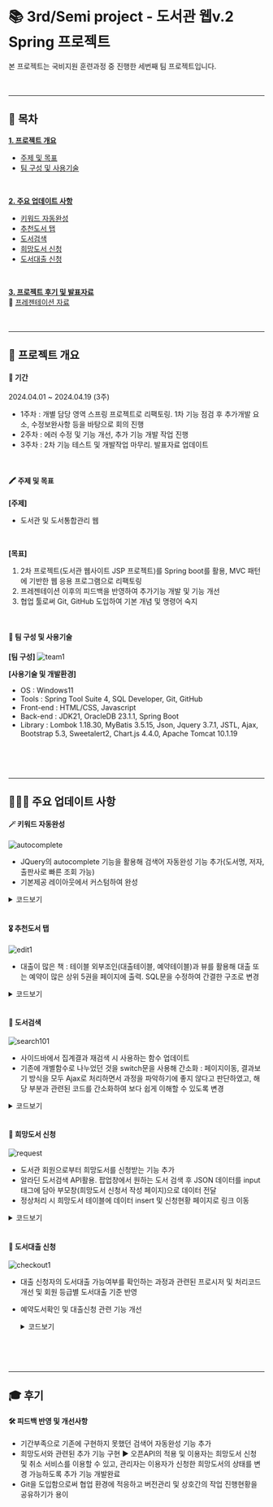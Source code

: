 # 📚 3rd/Semi project - 도서관 웹v.2 Spring 프로젝트
본 프로젝트는 국비지원 훈련과정 중 진행한 세번째 팀 프로젝트입니다.
<br/>
<br/>
<br/>
* * *
## 📑 목차
[__1. 프로젝트 개요__](#-프로젝트-개요)
   - [주제 및 목표](#-주제-및-목표)
   - [팀 구성 및 사용기술](#-팀-구성-및-사용기술)
<br/>
  
[__2. 주요 업데이트 사항__](#-주요-업데이트-사항)
   - [키워드 자동완성](#-키워드-자동완성)
   - [추천도서 탭](#-추천도서-탭)
   - [도서검색](#-도서검색)
   - [희망도서 신청](#-희망도서-신청)
   - [도서대출 신청](#-도서대출-신청)
<br/>
    
[__3. 프로젝트 후기 및 발표자료__](#-후기)
<br/>
🔗 [프레젠테이션 자료](https://docs.google.com/presentation/d/1EiQ5zPQsIVHS_wUwzLL1DPvhh02L0ezI-vCAWCXQWTE/edit?usp=sharing)
<br/>
<br/>
<br/>

* * *

## 📌 프로젝트 개요
#### 📅 기간
2024.04.01 ~ 2024.04.19 (3주)

- 1주차 : 개별 담당 영역 스프링 프로젝트로 리팩토링. 1차 기능 점검 후 추가개발 요소, 수정보완사항 등을 바탕으로 회의 진행
- 2주차 : 에러 수정 및 기능 개선, 추가 기능 개발 작업 진행
- 3주차 : 2차 기능 테스트 및 개발작업 마무리. 발표자료 업데이트
<br/>

#### 🖍 주제 및 목표
__[주제]__
  - 도서관 및 도서통합관리 웹
<br/>

__[목표]__
1. 2차 프로젝트(도서관 웹사이트 JSP 프로젝트)를 Spring boot를 활용, MVC 패턴에 기반한 웹 응용 프로그램으로 리팩토링	
2. 프레젠테이션 이후의 피드백을 반영하여 추가기능 개발 및 기능 개선
3. 협업 툴로써 Git, GitHub 도입하여 기본 개념 및 명령어 숙지
<br/>

#### 👥 팀 구성 및 사용기술
__[팀 구성]__
![team1](https://github.com/mindyhere/Team-Projects/assets/147589193/8228ab18-f06f-4fd4-a12b-ef42baccb520 "개인별구현기능")
<br/>

__[사용기술 및 개발환경]__
- OS : Windows11
- Tools  :  Spring Tool Suite 4, SQL Developer, Git, GitHub
- Front-end  :  HTML/CSS, Javascript
- Back-end  :  JDK21, OracleDB 23.1.1, Spring Boot
- Library  :  Lombok 1.18.30, MyBatis 3.5.15, Json, Jquery 3.7.1, JSTL, Ajax, Bootstrap 5.3, Sweetalert2, Chart.js 4.4.0, Apache Tomcat 10.1.19
<br/>
<br/>
<br/>

* * *

## 🙋🏻‍♀ 주요 업데이트 사항
#### __🪄 키워드 자동완성__
![autocomplete](https://github.com/mindyhere/Team-Projects/assets/147589193/99666fe1-5771-4cbb-92c2-cf7f9519a15f "autocomplete")

- JQuery의 autocomplete 기능을 활용해 검색어 자동완성 기능 추가(도서명, 저자, 출판사로 빠른 조회 가능)
- 기본제공 레이아웃에서 커스텀하여 완성
<details>
	<summary>코드보기</summary>

	```javascript
 	$("input[type='text']").autocomplete({  // 키워드 입력란. jQuery의 autocomplete함수 활용
		source: function (request, response) {
			$.ajax({
				url: "/user/search/autocomplete",  // 백그라운드에서 처리
				data: {"keyword": $("#keyword").val()},
				success: function (data) {
					response(
						$.map(data.arrResult, function (item) {  // 조회 결과목록을 json형태로 받아와 처리
							return {
								label: item.RESULT,
								value: item.RESULT,
							};
						})
					);
				}
			});
		}, 
		focus: function(event, ui) {
			return false;
		},
		select: function(event, ui) {
		},
		minLength: 1,
		delay: 200,
		autuFocus: true
	});
 	```

	```java
 	// SearchController.java
 	@ResponseBody
	@RequestMapping("autocomplete")
	public Map<String, Object> autocomplete(@RequestParam(name = "keyword", defaultValue = "") String keyword) {
		Map<String, Object> params = new HashMap();
		List<Map<String, Object>> arrResult = new ArrayList<>();  // 결과데이터를 담을 list 선언
		params.put("keyword", keyword);

		params.put("searchOpt", "B_NAME");
		arrResult.addAll(searchDao.autocomplete(params));  // 키워드:도서명으로 조회

		params.put("searchOpt", "B_AUTHOR");
		arrResult.addAll(searchDao.autocomplete(params));  // 키워드:저자로 조회

		params.put("searchOpt", "B_PUB");
		arrResult.addAll(searchDao.autocomplete(params));  // 키워드:출판사로 조회

		params.put("arrResult", arrResult);  // 파라미터에 담아 화면단으로 반환
		return params;
	}
 	```
</details> 
<br/>

#### __🎖 추천도서 탭__
![edit1](https://github.com/mindyhere/Team-Projects/assets/147589193/4ed58ced-dd68-45e6-987c-f9918b80bf90 "recommend")

- 대출이 많은 책 : 테이블 외부조인(대출테이블, 예약테이블)과 뷰를 활용해 대출 또는 예약이 많은 상위 5권을 페이지에 출력. SQL문을 수정하여 간결한 구조로 변경
<details>
	<summary>코드보기</summary>
	
 	```OracleDB
	CREATE OR REPLACE VIEW recmd_pop
	as
	  select A.*
	  from (
		select l_bookid b_id,
		  count(l_bookid) cnt,
		  (select b_name from sl_book where b_id = l_bookid) b_name,
		  (select b_author from sl_book where b_id = l_bookid) b_author,
		  (select b_url from sl_book where b_id = l_bookid) b_url
		from lo_book l FULL OUTER JOIN re_book r
		ON L_BOOKID=R_BOOKID
		group by l_bookid
		order by cnt desc) A
	  where rownum <=5;
	  ```
</details>
<br/>

#### __🔎 도서검색__
![search101](https://github.com/mindyhere/Team-Projects/assets/147589193/731cc866-8697-4eaf-bc0b-f3076118632d "통합검색")

- 사이드바에서 집계결과 재검색 시 사용하는 함수 업데이트
- 기존에 개별함수로 나누었던 것을 switch문을 사용해 간소화 : 페이지이동, 결과보기 방식을 모두 Ajax로 처리하면서 과정을 파악하기에 좋지 않다고 판단하였고, 해당 부분과 관련된 코드를 간소화하여 보다 쉽게 이해할 수 있도록 변경
<details>
	<summary>코드보기</summary>
	
 	```javascript
	// searchResult.jsp
	function searchBy(page, searchOpt) {
		let keyword = $("input[name=keyword]").val();
		let view= $("input[name=viewOpt]:checked").val();
		let params, count, txt;
		
		switch (searchOpt) {
		case "name":
			count = ${cntRec.cntName};
			txt = "결과 내 검색 - <span>[제목]:"+keyword+"&nbsp;[저자]:&nbsp;&nbsp;[발행처]:&nbsp;&nbsp;</span>에 대한 검색결과, 총 <span>"+count+"</span> 건";
			params={"b_name":keyword, "searchOpt":searchOpt, "view":view, "count":count, "page":page};
			break;
		case "author":
			count=${cntRec.cntAuthor};
			txt = "결과 내 검색 - <span>[제목]:&nbsp;&nbsp;[저자]:"+keyword+"&nbsp;[발행처]:&nbsp;&nbsp;</span>에 대한 검색결과, 총 <span>"+count+"</span> 건";
			params={"b_author":keyword, "searchOpt":searchOpt, "view":view, "count":count, "page":page};
			break;
		case "pub":
			count=${cntRec.cntPub};
			txt = "결과 내 검색 - <span>[제목]:&nbsp;&nbsp;[저자]:&nbsp;&nbsp;[발행처]:"+keyword+"&nbsp;</span>에 대한 검색결과, 총 <span>"+count+"</span> 건";
			params={"b_pub":keyword, "searchOpt":searchOpt, "view":view, "count":count, "page":page};
			break;
		}
		
		if (count !== 0) {
			$("#text").html(txt);
			$.ajax({
				url:"/user/search/searchBy",
				data:params,
				success:function(result){
					$("#section-resultList").html(result);
				}
			});
		}
	}
 	```

  	```java
   	//SearchController.java
 	@RequestMapping("searchBy")
	public ModelAndView searchBy(@RequestParam(name = "searchOpt") String option,
			@RequestParam(name = "b_name", defaultValue = "") String b_name,
			@RequestParam(name = "b_author", defaultValue = "") String b_author,
			@RequestParam(name = "b_pub", defaultValue = "") String b_pub,
			@RequestParam(name = "view", defaultValue = "view1") String view,
			@RequestParam(name = "page", defaultValue = "1") int page, @RequestParam(name = "count") int count) {
		String resultPage = "";
  		// 결과 보기방식 페이지(화면단) 설정
		if (view.equals("view1")) {
			resultPage = "/user/search/view1";
		} else if (view.equals("view2")) {
			resultPage = "/user/search/view2";
		}
		// 페이지 나누기 적용
		PageUtil pageInfo = new PageUtil(count, page);
		int start = pageInfo.getPageBegin();
		int end = pageInfo.getPageEnd();

		List<BookDTO> list = searchDao.detailSearch(b_name, b_author, b_pub, start, end);
		ModelAndView mav = new ModelAndView();
		mav.setViewName(resultPage);
		mav.addObject("list", list);
		mav.addObject("stateinfo", searchDao.listState(list));
		mav.addObject("cntRec", searchDao.countRecords(b_name, b_author, b_pub));
		mav.addObject("count", count);
		mav.addObject("b_name", b_name);
		mav.addObject("b_author", b_author);
		mav.addObject("b_pub", b_pub);
		mav.addObject("page", pageInfo);
		mav.addObject("view", view);
		mav.addObject("option", option);
		return mav;
	}
   	```
 </details>
<br/>

#### __📖 희망도서 신청__
![request](https://github.com/mindyhere/Team-Projects/assets/147589193/ec6c32e5-bbc9-4c45-b67e-2b2f070c61d3 "희망도서신청")

- 도서관 회원으로부터 희망도서를 신청받는 기능 추가
- 알라딘 도서검색 API활용. 팝업창에서 원하는 도서 검색 후 JSON 데이터를 input 태그에 담아 부모창(희망도서 신청서 작성 페이지)으로 데이터 전달
- 정상처리 시 희망도서 테이블에 데이터 insert 및 신청현황 페이지로 링크 이동
<details>
	<summary>코드보기</summary>

	```javascript
 	// popup.jsp

	function bookInfo(success, data) {  // 콜백함수
		const items = data.item;
		let str = "";
		if (data.totalResults > 0) {
			for (i = 0; i < items.length; i++) {
				let title = (!items[i].title)? "-" : items[i].title;
				let cover = (!items[i].cover)? "-" : items[i].cover;
				let author = (!items[i].author)? "-" : items[i].author;
				let publisher = (!items[i].publisher)? "-" : items[i].publisher;
				let isbn13 = (!items[i].isbn13)? "-" : items[i].isbn13;
				let description = (!items[i].description)? "-" : modify(items[i].description);  // 줄거리 안의 특수문자 처리
				let pubDate = (!items[i].pubDate)? "-" : items[i].pubDate.substr(0, 4);  // 발행일에서 연도만 가져와 세팅
				let categoryName = (!items[i].categoryName)? "-" : items[i].categoryName.split(">", 2);  // 도서분류 중 세부 분류 1개만 뽑아서 세팅
				let link = (!items[i].link)? "-" : items[i].link;
				
				let jsonArr = new Array();  // 결과 리스트
				jsonArr.push({
					"idx" : i + "",
					"h_name" : title,
					"h_url" : cover,
					"h_author" : author,
					"h_pub" : publisher,
					"h_isbn" : isbn13,
					"h_description" : description,
					"h_year" : pubDate,
					"h_category" : setCategoryName(categoryName),
					"h_link" : items[i].link
				});
				// console.log(jsonArr);
    				// 팝업창에 결과 리스트 반복처리
				 // 각 도서정보를 json으로 묶고, 스트링으로 변환하여 input 태그에 저장 - 개별항목 클릭 시 부모창에 도서정보를 전달하기 위함
				str += "<tr><td><a href='#' onclick='confirm(" + i + ")'>"
						+ items[i].title + "</a><br>(" + items[i].author
						+ "&nbsp;|&nbsp;" + items[i].publisher + "&nbsp;|&nbsp;"
						+ items[i].pubDate.substr(0, 4) + ")<input id='" + i
						+ "' type='hidden' value='"
						+ JSON.stringify(jsonArr) + "'></td></tr>";
			}
		} else {
			Swal.fire({
				icon: "info",
				title: "Check!",
				html: "찾으시는 검색결과 없습니다.<br>검색어를 다시 한번 확인해주세요.",
				confirmButtonText: "OK"
			});
		}
		$("#result").append(str);
	}

	function search() {  // 알라딘 도서정보 검색
		let keyword = $("#keyword").val();
	
		if (keyword.trim().length >= 2) {
			$('#result > tr > td').remove();
			let url = "http://www.aladin.co.kr/ttb/api/ItemSearch.aspx?ttbkey=ttbabout_kei2155001&Query="
					+ keyword
					+ "&QueryType=Keyword&&MaxResults=100&SearchTarget=Book&Sort=Title&cover=Big&output=js&callBack=bookInfo";
	
			$.ajax({
				url : url,
				async : false,
				dataType : "jsonp",
				jsonp : "bookInfo"
			});
		} else {
			Swal.fire({
				icon: "info",
				title: "Check!",
				html: "검색 키워드는 2글자 이상 입력해주세요.",
				confirmButtonText: "OK"
			});
		}
	}

	function confirm(i) {  // 부모창으로 신청도서 데이터를 전달해 뿌려줌
		const obj = JSON.parse(document.getElementById(i).value);
		const data = obj[0];
		
		opener.document.getElementById("h_url").src = data.h_url
		opener.document.getElementById("h_name").value = data.h_name
		opener.document.getElementById("h_author").value = data.h_author
		opener.document.getElementById("h_pub").value = data.h_pub
		opener.document.getElementById("h_year").value = data.h_year
		opener.document.getElementById("h_category").value = data.h_category
		opener.document.getElementById("data").value = document.getElementById(i).value
		window.close();
	}
 	```
</details>
<br/>

#### __🙋 도서대출 신청__
![checkout1](https://github.com/mindyhere/Team-Projects/assets/147589193/0fa4eede-7b5f-4c99-af39-926bcad769b7 "도서대출신청")

- 대출 신청자의 도서대출 가능여부를 확인하는 과정과 관련된 프로시저 및 처리코드 개선 및 회원 등급별 도서대출 기준 반영
- 예약도서확인 및 대출신청 관련 기능 개선
  <details>
	<summary>코드보기</summary>

	```java
 	// CheckoutController.java
 	@GetMapping("{b_id}")
	public String checkMloan(@PathVariable(name = "b_id") int b_id, HttpSession session) {
		String m_id = (String) session.getAttribute("mId");
		Map<String, Object> param = new HashMap();
		param.put("userid", m_id);
		checkoutDao.checkMloan(param);  // 신청자의 도서대출 가능여부 확인 : 프로시저 실행 후 반환값(1=대출가능상태/0=대출불가상태)이 파라미터에 저장됨

		String resultPage = "";
		switch (param.get("p_result").toString()) {
		case "1":  // 대출가능 상태일 경우,
			Map<String, Object> map = new HashMap<>();
			map.put("m_id", m_id);
			map.put("b_id", b_id);
			int result = checkoutDao.duplicate(map) > 0 ? 0 : 1;  // 중복신청인지 검사
			if (checkoutDao.duplicate(map) > 0) {
				resultPage = "redirect:fail";
			} else {
				resultPage = "redirect:" + b_id + "/insert";
			}
			break;
		case "0":  // 대출불가 생태일 경우,
			resultPage = "redirect:fail";
			break;
		}
		return resultPage;
	}

	@Transactional
	@ResponseBody
	@GetMapping("{b_id}/insert")  // 대출테이블에 insert 처리
	public String insert(@PathVariable(name = "b_id") int b_id, HttpSession session) {
		String m_id = (String) session.getAttribute("mId");
		Map<String, Object> map = new HashMap<>();
		map.put("m_id", m_id);
		map.put("b_id", b_id);
		checkoutDao.insert(map); 
		String result = "신청완료";
		return result;
	}
 	```
</details>
<br/>
<br/>
<br/>

* * *
 
## 🎓 후기
#### __🛠️ 피드백 반영 및 개선사항__
- 기간부족으로 기존에 구현하지 못했던 검색어 자동완성 기능 추가
- 희망도서와 관련된 추가 기능 구현 ▶ 오픈API의 적용 및 이용자는 희망도서 신청 및 취소 서비스를 이용할 수 있고, 관리자는 이용자가 신청한 희망도서의 상태를 변경 가능하도록 추가 기능 개발완료
- Git을 도입함으로써 협업 환경에 적응하고 버전관리 및 상호간의 작업 진행현황을 공유하기가 용이
<br/>
